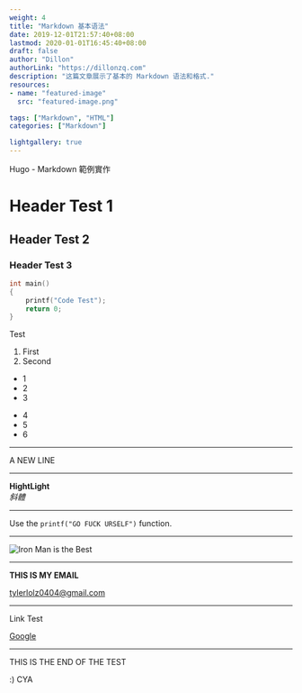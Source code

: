 ```yaml
---
weight: 4
title: "Markdown 基本语法"
date: 2019-12-01T21:57:40+08:00
lastmod: 2020-01-01T16:45:40+08:00
draft: false
author: "Dillon"
authorLink: "https://dillonzq.com"
description: "这篇文章展示了基本的 Markdown 语法和格式."
resources:
- name: "featured-image"
  src: "featured-image.png"

tags: ["Markdown", "HTML"]
categories: ["Markdown"]

lightgallery: true
---
```


Hugo - Markdown 範例實作 

<!--more-->


# Header Test 1
## Header Test 2
### Header Test 3

```c
int main()
{
    printf("Code Test");
    return 0;
}
``` 

Test

1. First
2. Second 

 - 1
 - 2
 - 3

* 4
* 5
* 6

---

A NEW LINE

---

__HightLight__         
_斜體_

---

Use the `printf("GO FUCK URSELF")` function.

---

![Iron Man is the Best](https://www.redwolf.in/image/catalog/artwork-Images/mens/iron-man-mask-design-image'.png)

---

 **THIS IS MY EMAIL**

<tylerlolz0404@gmail.com>  

---

Link Test

[Google][]

[Google]: https://google.com/
---

THIS IS THE END OF THE TEST

:) CYA

